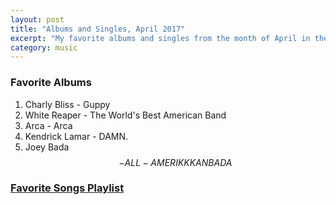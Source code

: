 ```yaml
---
layout: post
title: "Albums and Singles, April 2017"
excerpt: "My favorite albums and singles from the month of April in the 2017th year. "
category: music
---
```


### Favorite Albums
1. Charly Bliss - Guppy
1. White Reaper - The World's Best American Band
1. Arca - Arca
1. Kendrick Lamar - DAMN.
1. Joey Bada$$ - ALL-AMERIKKKAN BADA$$

### <a href="https://open.spotify.com/user/blrobin2/playlist/71woT8H9ZonWILr3MyUfZn" target="_blank">Favorite Songs Playlist</a>




